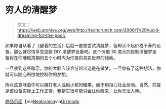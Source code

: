 # 穷人的清醒梦

> 原文：<https://web.archive.org/web/http://techcrunch.com/2006/11/29/lucid-dreaming-for-the-poor/>

如果你自从看了《醒着的生活》后就一直想尝试清醒梦，但却买不起价格不菲的设备，那么就尽情享受这款 DIY 清醒梦设备吧。这个价值 30 美元的自制清醒梦设备将在你睡眠周期的五个小时内为你提供真实世界的线索。

一旦收到这些暗示，你的大脑应该会分辨出这是在做梦。一旦你有了这种想法，你就可以随心所欲地控制你的梦想。

所以这意味着你可以痛打老人或偷小孩的糖果，而不用担心社会反响。当然，前提是该设备实际上工作正常。我猜它很可能只会让你醒来，让你无法入睡。

[商品页面](https://web.archive.org/web/20160326055422/http://cre.ations.net/creation/face-mounted-lucid-dreaming-mask)【via[Neatorama](https://web.archive.org/web/20160326055422/http://www.neatorama.com/2006/11/28/diy-lucid-dreaming-device/)via[Gizmodo](https://web.archive.org/web/20160326055422/http://www.gizmodo.com/gadgets/gadgets/diy-lucid-dreaming-device-makes-your-dreams-come-true-just-not-in-real-life-217967.php)